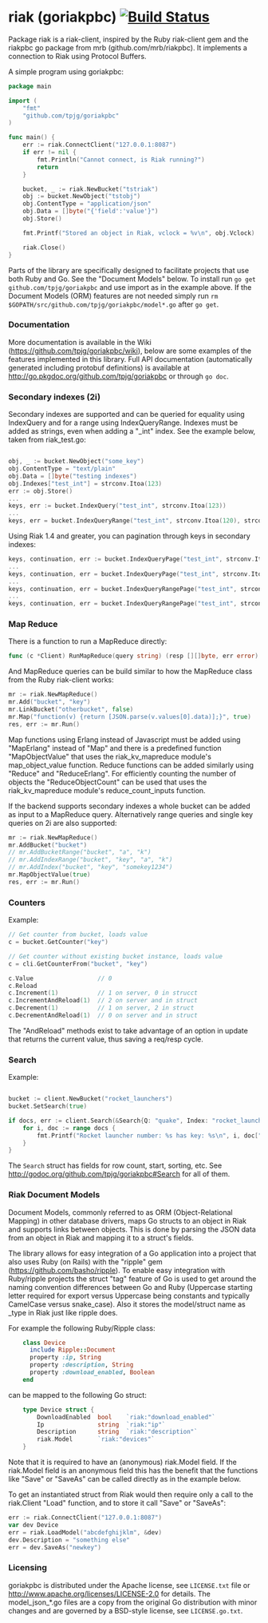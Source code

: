 riak (goriakpbc) [![Build Status](https://travis-ci.org/estebarb/goriakpbc.png?branch=master)](https://travis-ci.org/estebarb/goriakpbc)
=======

Package riak is a riak-client, inspired by the Ruby riak-client gem and the riakpbc go package from mrb (github.com/mrb/riakpbc).
It implements a connection to Riak using Protocol Buffers.

A simple program using goriakpbc:

```go
package main

import (
	"fmt"
	"github.com/tpjg/goriakpbc"
)

func main() {
	err := riak.ConnectClient("127.0.0.1:8087")
	if err != nil {
		fmt.Println("Cannot connect, is Riak running?")
		return
	}

	bucket, _ := riak.NewBucket("tstriak")
	obj := bucket.NewObject("tstobj")
	obj.ContentType = "application/json"
	obj.Data = []byte("{'field':'value'}")
	obj.Store()

	fmt.Printf("Stored an object in Riak, vclock = %v\n", obj.Vclock)

	riak.Close()
}
```

Parts of the library are specifically designed to facilitate projects that use both Ruby and Go. See the "Document Models" below.
To install run `go get github.com/tpjg/goriakpbc` and use import as in the example above. If the Document Models (ORM) features are not needed simply run `rm $GOPATH/src/github.com/tpjg/goriakpbc/model*.go` after `go get`.

### Documentation

More documentation is available in the Wiki (https://github.com/tpjg/goriakpbc/wiki), below are some examples of the features implemented in this library. Full API documentation (automatically generated including protobuf definitions) is available at http://go.pkgdoc.org/github.com/tpjg/goriakpbc or through `go doc`.

### Secondary indexes (2i)

Secondary indexes are supported and can be queried for equality using IndexQuery and for a range using IndexQueryRange. Indexes must be added as strings, even when adding a "_int" index. See the example below, taken from riak_test.go:

```go

obj, _ := bucket.NewObject("some_key")
obj.ContentType = "text/plain"
obj.Data = []byte("testing indexes")
obj.Indexes["test_int"] = strconv.Itoa(123)
err := obj.Store()
...
keys, err := bucket.IndexQuery("test_int", strconv.Itoa(123))
...
keys, err = bucket.IndexQueryRange("test_int", strconv.Itoa(120), strconv.Itoa(130))

```

Using Riak 1.4 and greater, you can pagination through keys in secondary indexes:

```go
keys, continuation, err := bucket.IndexQueryPage("test_int", strconv.Itoa(123), 10, "")
...
keys, continuation, err = bucket.IndexQueryPage("test_int", strconv.Itoa(123), 10, continuation)
...
keys, continuation, err = bucket.IndexQueryRangePage("test_int", strconv.Itoa(120), strconv.Itoa(130), 10, "")
...
keys, continuation, err = bucket.IndexQueryRangePage("test_int", strconv.Itoa(120), strconv.Itoa(130), 10, continuation)

```

### Map Reduce

There is a function to run a MapReduce directly:
```go
func (c *Client) RunMapReduce(query string) (resp [][]byte, err error)
```

And MapReduce queries can be build similar to how the MapReduce class from the Ruby riak-client works:
```go
mr := riak.NewMapReduce()
mr.Add("bucket", "key")
mr.LinkBucket("otherbucket", false)
mr.Map("function(v) {return [JSON.parse(v.values[0].data)];}", true)
res, err := mr.Run()
```
Map functions using Erlang instead of Javascript must be added using "MapErlang" instead of "Map" and there is a predefined function "MapObjectValue" that uses the riak_kv_mapreduce module's map_object_value function. Reduce functions can be added similarly using "Reduce" and "ReduceErlang". For efficiently counting the number of objects the "ReduceObjectCount" can be used that uses the riak_kv_mapreduce module's reduce_count_inputs function.

If the backend supports secondary indexes a whole bucket can be added as input to a MapReduce query. Alternatively range queries and single key queries on 2i are also supported:
```go
mr := riak.NewMapReduce()
mr.AddBucket("bucket")
// mr.AddBucketRange("bucket", "a", "k")
// mr.AddIndexRange("bucket", "key", "a", "k")
// mr.AddIndex("bucket", "key", "somekey1234")
mr.MapObjectValue(true)
res, err := mr.Run()
```

### Counters

Example:

```go
// Get counter from bucket, loads value
c = bucket.GetCounter("key")

// Get counter without existing bucket instance, loads value
c = cli.GetCounterFrom("bucket", "key")

c.Value                  // 0
c.Reload
c.Increment(1)           // 1 on server, 0 in strucct
c.IncrementAndReload(1)  // 2 on server and in struct
c.Decrement(1)           // 1 on server, 2 in struct
c.DecrementAndReload(1)  // 0 on server and in struct
```

The "AndReload" methods exist to take advantage of an option in update that returns the current value, thus saving a req/resp cycle.

### Search

Example:

```go

bucket := client.NewBucket("rocket_launchers")
bucket.SetSearch(true)

if docs, err := client.Search(&Search{Q: "quake", Index: "rocket_launchers"}); err == nil {
    for i, doc := range docs {
        fmt.Printf("Rocket launcher number: %s has key: %s\n", i, doc["key"])
    }
}

```

The `Search` struct has fields for row count, start, sorting, etc.  See
http://godoc.org/github.com/tpjg/goriakpbc#Search for all of them.


### Riak Document Models

Document Models, commonly referred to as ORM (Object-Relational Mapping) in other database drivers, maps Go structs to an object in Riak and supports links between objects. This is done by parsing the JSON data from an object in Riak and mapping it to a struct's fields.

The library allows for easy integration of a Go application into a project that also uses Ruby (on Rails) with the "ripple" gem (https://github.com/basho/ripple). To enable easy integration with Ruby/ripple projects the struct "tag" feature of Go is used to get around the naming convention differences between Go and Ruby (Uppercase starting letter required for export versus Uppercase being constants and typically CamelCase versus snake_case). Also it stores the model/struct name as _type in Riak just like ripple does.

For example the following Ruby/Ripple class:
```ruby
    class Device
      include Ripple::Document
      property :ip, String
      property :description, String
      property :download_enabled, Boolean
    end
```
can be mapped to the following Go struct:
```go
    type Device struct {
        DownloadEnabled  bool    `riak:"download_enabled"`
        Ip               string  `riak:"ip"`
        Description      string  `riak:"description"`
        riak.Model       `riak:"devices"`
    }
```
Note that it is required to have an (anonymous) riak.Model field. If the riak.Model field is an anonymous field this has the benefit that the functions like "Save" or "SaveAs" can be called directly as in the example below.

To get an instantiated struct from Riak would then require only a call to the riak.Client "Load" function, and to store it call "Save" or "SaveAs":
```go
err := riak.ConnectClient("127.0.0.1:8087")
var dev Device 
err = riak.LoadModel("abcdefghijklm", &dev)
dev.Description = "something else"
err = dev.SaveAs("newkey")
```

### Licensing

goriakpbc is distributed under the Apache license, see `LICENSE.txt` file or http://www.apache.org/licenses/LICENSE-2.0 for details. The model_json_*.go files are a copy from the original Go distribution with minor changes and are governed by a BSD-style license, see `LICENSE.go.txt`.
